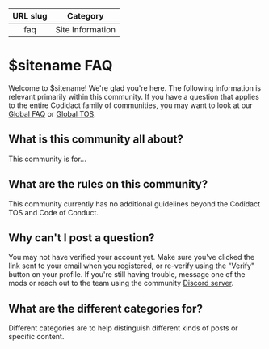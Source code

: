| URL slug | Category |
|:--------:|:--------:|
| faq | Site Information |

# $sitename FAQ

Welcome to $sitename! We're glad you're here. The following information is relevant primarily within this community. If you have a question that applies to the entire Codidact family of communities, you may want to look at our [Global FAQ](https://www.codidact.com/FAQ) or [Global TOS](https:www.codidact.com/TOS). 

<!--- Tell your users the purpose of the community, who its members are, and the topics it welcomes -->
## What is this community all about? 
This community is for... <!-- the summary line from the site propoasl is a good thing to put here -->

<!--- Links to the moderators' profiles may be helpful -->
<!--- ## Who are the moderators? -->

<!--- If you have additional rules or guidelines beyond the TOS -->
## What are the rules on this community?
This community currently has no additional guidelines beyond the Codidact TOS and Code of Conduct.

<!--- If you have a trust level or other custom authorization requirement --> 
## Why can't I post a question? 
You may not have verified your account yet. Make sure you've clicked the link sent to your email when you registered, or re-verify using the "Verify" button on your profile. If you're still having trouble, message one of the mods or reach out to the team using the community [Discord server](https://discord.com/invite/bv2aaGa).

<!--- If you have multiple categories on the site, a short description what they are for and what is on or off topic  -->
## What are the different categories for?
Different categories are to help distinguish different kinds of posts or specific content. 

<!--- If you use a non-inherited IP license --> 
<!--- ## What open-source license are posts on $sitename created under? -->


